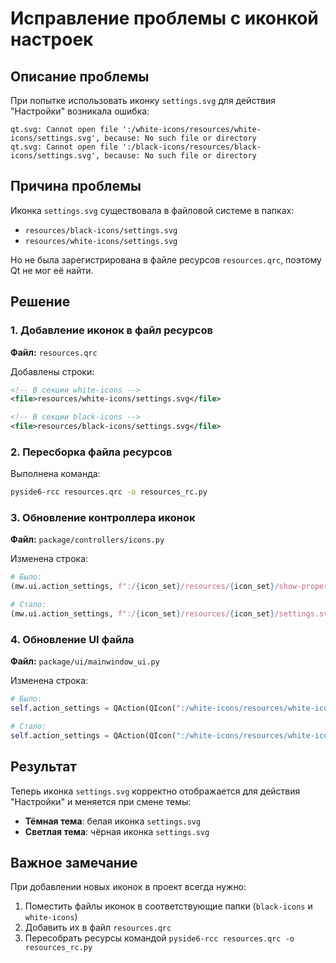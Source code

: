 # Исправление проблемы с иконкой настроек

## Описание проблемы
При попытке использовать иконку `settings.svg` для действия "Настройки" возникала ошибка:
```
qt.svg: Cannot open file ':/white-icons/resources/white-icons/settings.svg', because: No such file or directory
qt.svg: Cannot open file ':/black-icons/resources/black-icons/settings.svg', because: No such file or directory
```

## Причина проблемы
Иконка `settings.svg` существовала в файловой системе в папках:
- `resources/black-icons/settings.svg`
- `resources/white-icons/settings.svg`

Но не была зарегистрирована в файле ресурсов `resources.qrc`, поэтому Qt не мог её найти.

## Решение

### 1. Добавление иконок в файл ресурсов
**Файл:** `resources.qrc`

Добавлены строки:
```xml
<!-- В секции white-icons -->
<file>resources/white-icons/settings.svg</file>

<!-- В секции black-icons -->
<file>resources/black-icons/settings.svg</file>
```

### 2. Пересборка файла ресурсов
Выполнена команда:
```bash
pyside6-rcc resources.qrc -o resources_rc.py
```

### 3. Обновление контроллера иконок
**Файл:** `package/controllers/icons.py`

Изменена строка:
```python
# Было:
(mw.ui.action_settings, f":/{icon_set}/resources/{icon_set}/show-properties.svg"),

# Стало:
(mw.ui.action_settings, f":/{icon_set}/resources/{icon_set}/settings.svg"),
```

### 4. Обновление UI файла
**Файл:** `package/ui/mainwindow_ui.py`

Изменена строка:
```python
# Было:
self.action_settings = QAction(QIcon(":/white-icons/resources/white-icons/show-properties.svg"), "Настройки", MainWindow)

# Стало:
self.action_settings = QAction(QIcon(":/white-icons/resources/white-icons/settings.svg"), "Настройки", MainWindow)
```

## Результат
Теперь иконка `settings.svg` корректно отображается для действия "Настройки" и меняется при смене темы:
- **Тёмная тема**: белая иконка `settings.svg`
- **Светлая тема**: чёрная иконка `settings.svg`

## Важное замечание
При добавлении новых иконок в проект всегда нужно:
1. Поместить файлы иконок в соответствующие папки (`black-icons` и `white-icons`)
2. Добавить их в файл `resources.qrc`
3. Пересобрать ресурсы командой `pyside6-rcc resources.qrc -o resources_rc.py`
